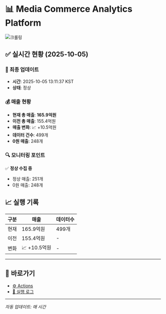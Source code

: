 # 📊 Media Commerce Analytics Platform

![크롤링](https://img.shields.io/badge/크롤링-정상-green)

## ✅ 실시간 현황 (2025-10-05)

### 📍 최종 업데이트
- **시간**: 2025-10-05 13:11:37 KST
- **상태**: 정상

### 💰 매출 현황
- **현재 총 매출**: **165.9억원**
- **이전 총 매출**: 155.4억원
- **매출 변화**: 📈 +10.5억원
- **데이터 건수**: 499개
- **0원 매출**: 248개

### 🔍 모니터링 포인트

✅ **정상 수집 중**
- 정상 매출: 251개
- 0원 매출: 248개


## 📈 실행 기록

| 구분 | 매출 | 데이터수 |
|------|------|----------|
| 현재 | 165.9억원 | 499개 |
| 이전 | 155.4억원 | - |
| 변화 | 📈 +10.5억원 | - |

---

## 🔗 바로가기

- [⚙️ Actions](../../actions)
- [📝 실행 로그](../../actions/workflows/daily_scraping.yml)

---

*자동 업데이트: 매 시간*
